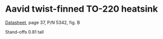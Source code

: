 # Aavid twist-finned TO-220 heatsink

[Datasheet](https://www.mouser.co.uk/datasheet/2/2/Aavid-Board-Level-Heatsinks-Catalog-2018-1507171.pdf), page 37, P/N 5342, fig. B

Stand-offs 0.81 tall
